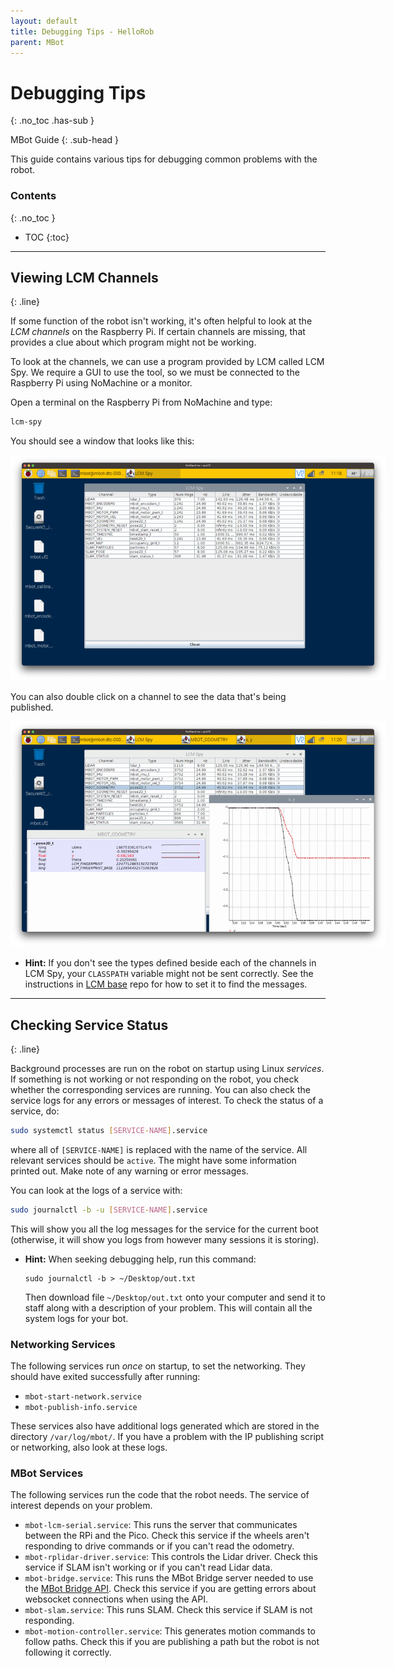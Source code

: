 ```yaml
---
layout: default
title: Debugging Tips - HelloRob
parent: MBot
---
```


# Debugging Tips
{: .no_toc .has-sub }

MBot Guide
{: .sub-head }

This guide contains various tips for debugging common problems with the robot.

### Contents
{: .no_toc }

* TOC
{:toc}

---

## Viewing LCM Channels
{: .line}

If some function of the robot isn't working, it's often helpful to look at the *LCM channels* on the Raspberry Pi. If certain channels are missing, that provides a clue about which program might not be working.

To look at the channels, we can use a program provided by LCM called LCM Spy. We require a GUI to use the tool, so we must be connected to the Raspberry Pi using NoMachine or a monitor.

Open a terminal on the Raspberry Pi from NoMachine and type:
```bash
lcm-spy
```

You should see a window that looks like this:

<span class="image centered"><img src="/assets/images/debug/lcm-spy.png" alt="" style="max-width:600px;"/></span>

You can also double click on a channel to see the data that's being published.

<span class="image centered"><img src="/assets/images/debug/lcm-spy-details.png" alt="" style="max-width:600px;"/></span>

<ul class="hint">
    <li class="icon solid fa-cogs"><strong>Hint:</strong> If you don't see the types defined beside each of the channels in LCM Spy, your <code>CLASSPATH</code> variable might not be sent correctly. See the instructions in <a href="https://github.com/MBot-Project-Development/mbot_lcm_base" target="_blank">LCM base</a> repo for how to set it to find the messages.</li>
</ul>

---

## Checking Service Status
{: .line}

Background processes are run on the robot on startup using Linux *services*. If something is not working or not responding on the robot, you check whether the corresponding services are running. You can also check the service logs for any errors or messages of interest. To check the status of a service, do:
```bash
sudo systemctl status [SERVICE-NAME].service
```
where all of `[SERVICE-NAME]` is replaced with the name of the service. All relevant services should be `active`. The might have some information printed out. Make note of any warning or error messages.

You can look at the logs of a service with:
```bash
sudo journalctl -b -u [SERVICE-NAME].service
```
This will show you all the log messages for the service for the current boot (otherwise, it will show you logs from however many sessions it is storing).

<ul class="hint">
    <li class="icon solid fa-cogs"><strong>Hint:</strong> When seeking debugging help, run this command:
    <pre class="language-bash"><code>sudo journalctl -b > ~/Desktop/out.txt</code></pre>
    Then download file <code>~/Desktop/out.txt</code> onto your computer and send it to staff along with a description of your problem. This will contain all the system logs for your bot.</li>
</ul>

### Networking Services

The following services run *once* on startup, to set the networking. They should have exited successfully after running:
*  `mbot-start-network.service`
*  `mbot-publish-info.service`

These services also have additional logs generated which are stored in the directory `/var/log/mbot/`. If you have a problem with the IP publishing script or networking, also look at these logs.

### MBot Services

The following services run the code that the robot needs. The service of interest depends on your problem.

* `mbot-lcm-serial.service`: This runs the server that communicates between the RPi and the Pico. Check this service if the wheels aren't responding to drive commands or if you can't read the odometry.
* `mbot-rplidar-driver.service`: This controls the Lidar driver. Check this service if SLAM isn't working or if you can't read Lidar data.
* `mbot-bridge.service`: This runs the MBot Bridge server needed to use the [MBot Bridge API](/mbot/bridge-api). Check this service if you are getting errors about websocket connections when using the API.
* `mbot-slam.service`: This runs SLAM. Check this service if SLAM is not responding.
* `mbot-motion-controller.service`: This generates motion commands to follow paths. Check this if you are publishing a path but the robot is not following it correctly.
